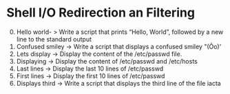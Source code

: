 # Shell I/O Redirection an Filtering
0. Hello world- > Write a script that prints “Hello, World”, followed by a new line to the standard output
1. Confused smiley -> Write a script that displays a confused smiley "(Ôo)'
2. Lets display -> Display the content of the /etc/passwd file.
3. Displaying -> Display the content of /etc/passwd and /etc/hosts
4. Last lines -> Display the last 10 lines of /etc/passwd
5. First lines -> Display the first 10 lines of /etc/passwd
6. Displays third -> Write a script that displays the third line of the file iacta
